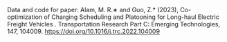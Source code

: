 Data and code for paper: Alam, M. R.∗ and Guo, Z.† (2023), Co-optimization of Charging Scheduling and Platooning for Long-haul Electric Freight Vehicles . Transportation Research Part C: Emerging Technologies, 147, 104009. https://doi.org/10.1016/j.trc.2022.104009
